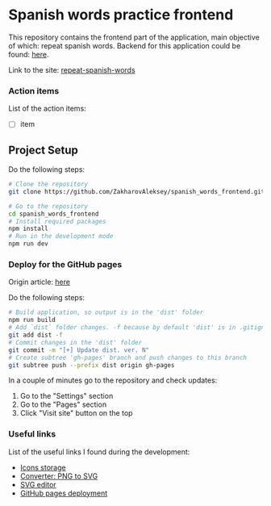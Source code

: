 # Spanish words practice frontend

This repository contains the frontend part of the application, main objective of which: repeat spanish words.
Backend for this application could be found: [here](https://github.com/ZakharovAleksey/spanish_words_backend).

Link to the site: [repeat-spanish-words](https://zakharovaleksey.github.io/spanish_words_frontend/)

### Action items

List of the action items:
- [ ] item


## Project Setup

Do the following steps:
```sh
# Clone the repository
git clone https://github.com/ZakharovAleksey/spanish_words_frontend.git

# Go to the repository
cd spanish_words_frontend
# Install required packages
npm install
# Run in the development mode
npm run dev
```

### Deploy for the GitHub pages

Origin article: [here](https://learnvue.co/articles/deploy-vue-to-github-pages)

Do the following steps:
```sh
# Build application, so output is in the 'dist' folder
npm run build
# Add `dist` folder changes. -f because by default 'dist' is in .gitignore file 
git add dist -f
# Commit changes in the 'dist' folder
git commit -m "[+] Update dist. ver. N"
# Create subtree 'gh-pages' branch and push changes to this branch 
git subtree push --prefix dist origin gh-pages
```

In a couple of minutes go to the repository and check updates:
1. Go to the "Settings" section
2. Go to the "Pages" section
3. Click "Visit site" button on the top


### Useful links

List of the useful links I found during the development:
* [Icons storage](https://www.flaticon.com/)
* [Converter: PNG to SVG](https://www.adobe.com/express/feature/image/convert/png-to-svg)
* [SVG editor](https://deeditor.com/)
* [GitHub pages deployment](https://learnvue.co/articles/deploy-vue-to-github-pages)